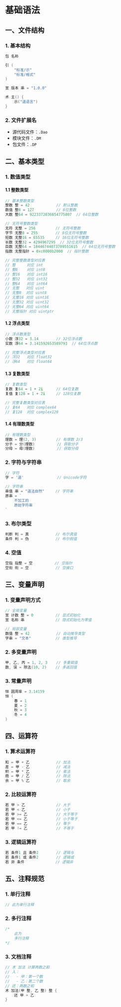 # 基础语法

## 一、文件结构

### 1. 基本结构
```go
包 名称

引 (
    "标准/示"
    "标准/格式"
)

宣 版本 串 = "1.0.0"

术 主() {
    示("道语言")
}
```

### 2. 文件扩展名
- 源代码文件：`.Dao`
- 模块文件：`.DM`
- 包文件：`.DP`

## 二、基本类型

### 1. 数值类型

#### 1.1 整数类型
```go
// 基本整数类型
整数 整 = 42            // 默认整数
数值 整8 = 127          // 8位整数
大数 整64 = 9223372036854775807  // 64位整数

// 无符号整数类型
无符 无整 = 256         // 无符号整数
字节 无整8 = 255        // 8位无符号整数
短数 无整16 = 65535     // 16位无符号整数
长数 无整32 = 4294967295  // 32位无符号整数
巨数 无整64 = 18446744073709551615  // 64位无符号整数
指数 无整指针 = 0xc0000b2000  // 指针整数

// 完整整数类型对应表
// 整     对应 int
// 整8    对应 int8
// 整16   对应 int16
// 整32   对应 int32
// 整64   对应 int64
// 无整   对应 uint
// 无整8  对应 uint8
// 无整16 对应 uint16
// 无整32 对应 uint32
// 无整64 对应 uint64
// 无整指针 对应 uintptr
```

#### 1.2 浮点类型
```go
// 浮点数类型
小数 浮32 = 3.14        // 32位浮点数
实数 浮64 = 3.141592653589793  // 64位浮点数

// 完整浮点类型对应表
// 浮32   对应 float32
// 浮64   对应 float64
```

#### 1.3 复数类型
```go
// 复数类型
复数 复64 = 1 + 2i      // 64位复数
复值 复128 = 1 + 2i     // 128位复数

// 完整复数类型对应表
// 复64   对应 complex64
// 复128  对应 complex128
```

#### 1.4 有理数类型
```go
// 有理数类型
理数 = 理(2, 3)         // 有理数 2/3
分子 = 分(理数)          // 获取分子
分母 = 母(理数)          // 获取分母
```

### 2. 字符与字符串
```go
// 字符
字 = '道'               // Unicode字符

// 字符串
串值 串 = "道法自然"     // 字符串
原串 = `
    不加工的
    原始字符串
`
```

### 3. 布尔类型
```go
判断 判 = 真            // 布尔真值
条件 判 = 伪            // 布尔假值
```

### 4. 空值
```go
空指 指整 = 空          // 空指针
空衔 衔 = 空            // 空接口
```

## 三、变量声明

### 1. 变量声明方式
```go
// 全局变量
宣 计数 整 = 0          // 显式初始化
宣 名称 串              // 隐式初始化为零值

// 局部变量
数值 整 = 42            // 自动推导类型
字串 = "文本"           // 类型推导
```

### 2. 多变量声明
```go
甲, 乙, 丙 = 1, 2, 3    // 多重赋值
数, 误 = 除法(10, 2)    // 多返回值
```

### 3. 常量声明
```go
恒 圆周率 = 3.14159
恒 (
    春 = 1
    夏 = 2
    秋 = 3
    冬 = 4
)
```

## 四、运算符

### 1. 算术运算符
```go
和 = 甲 + 乙            // 加法
差 = 甲 - 乙            // 减法
积 = 甲 * 乙            // 乘法
商 = 甲 / 乙            // 除法
余 = 甲 % 乙            // 取余
```

### 2. 比较运算符
```go
若 甲 > 乙              // 大于
若 甲 < 乙              // 小于
若 甲 >= 乙             // 大于等于
若 甲 <= 乙             // 小于等于
若 甲 == 乙             // 等于
若 甲 != 乙             // 不等于
```

### 3. 逻辑运算符
```go
若 条件1 且 条件2        // 逻辑与
若 条件1 或 条件2        // 逻辑或
若 非 条件              // 逻辑非
```

## 五、注释规范

### 1. 单行注释
```go
// 此为单行注释
```

### 2. 多行注释
```go
/*
    此为
    多行注释
*/
```

### 3. 文档注释
```go
// 术 加法 计算两数之和
// 入：
//   - 甲：第一个数
//   - 乙：第二个数
// 还：两数之和
术 加法(甲 整, 乙 整) 整 {
    还 甲 + 乙
}
``` 